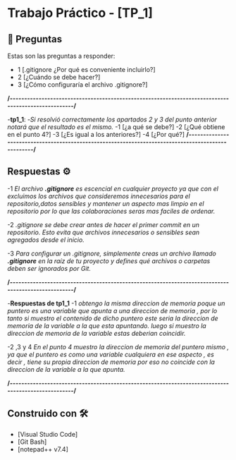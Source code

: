 # Trabajo Práctico - [TP_1]

## 📌 Preguntas
Estas son las preguntas a responder:
- 1 [.gitignore ¿Por qué es conveniente incluirlo?]
- 2 [¿Cuándo se debe hacer?]
- 3 [¿Cómo configuraría el archivo .gitignore?]

**/---------------------------------------------------------------------------------------------------/**

-**tp1_1**:
-_Si resolvió correctamente los apartados 2 y 3 del punto anterior notará
que el resultado es el mismo._
-1 [¿a qué se debe?] 
-2 [¿Qué obtiene en el punto 4?] 
-3 [¿Es igual a los anteriores?] 
-4 [¿Por qué?]
**/---------------------------------------------------------------------------------------------------/**



## Respuestas ⚙️

-1 _El archivo **.gitignore** es escencial en cualquier proyecto ya que con el excluimos
los archivos que consideremos innecesarios para el repositorio,datos sensibles y mantener
un aspecto mas limpio en el repositorio por lo que las colaboraciones seras mas faciles de ordenar._

-2 _.gitignore se debe crear antes de hacer el primer commit en un repositorio. 
Esto evita que archivos innecesarios o sensibles sean agregados desde el inicio._

-3 _Para configurar un .gitignore, simplemente creas un archivo llamado **.gitignore** en la raíz de tu proyecto y 
defines qué archivos o carpetas deben ser ignorados por Git._

**/---------------------------------------------------------------------------------------------------/**

-**Respuestas de tp1_1**
-1 _obtengo la misma direccion de memoria poque un puntero es una variable que apunta a una direccion de memoria , por lo tanto si muestro el contenido de dicho puntero este seria la direccion de memoria de la variable a la que esta apuntando. luego si muestro la direccion de memoria de la variable estas deberian coincidir._

-2 ,3 y 4 _En el punto 4 muestro la direccion de memoria del puntero mismo , ya que el puntero es como una variable cualquiera en ese aspecto , es decir , tiene su propia direccion de memoria por eso no coincide con la direccion de la variable a la que apunta._

**/---------------------------------------------------------------------------------------------------/**
## Construido con 🛠️
- [Visual Studio Code]
- [Git Bash]
- [notepad++ v7.4]

